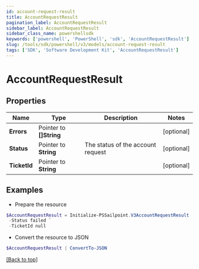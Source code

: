 ```yaml
---
id: account-request-result
title: AccountRequestResult
pagination_label: AccountRequestResult
sidebar_label: AccountRequestResult
sidebar_class_name: powershellsdk
keywords: ['powershell', 'PowerShell', 'sdk', 'AccountRequestResult'] 
slug: /tools/sdk/powershell/v3/models/account-request-result
tags: ['SDK', 'Software Development Kit', 'AccountRequestResult']
---
```



# AccountRequestResult

## Properties

Name | Type | Description | Notes
------------ | ------------- | ------------- | -------------
**Errors** |  Pointer to **[]String** |  | [optional] 
**Status** |  Pointer to **String** | The status of the account request | [optional] 
**TicketId** |  Pointer to **String** |  | [optional] 

## Examples

- Prepare the resource
```powershell
$AccountRequestResult = Initialize-PSSailpoint.V3AccountRequestResult  -Errors null `
 -Status failed `
 -TicketId null
```

- Convert the resource to JSON
```powershell
$AccountRequestResult | ConvertTo-JSON
```


[[Back to top]](#) 

